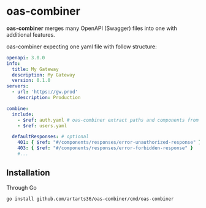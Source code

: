 # oas-combiner

**oas-combiner** merges many OpenAPI (Swagger) files into one with additional features.

oas-combiner expecting one yaml file with follow structure:
```yaml
openapi: 3.0.0
info:
  title: My Gateway
  description: My Gateway
  version: 0.1.0
servers:
  - url: 'https://gw.prod'
    description: Production

combine:
  include:
    - $ref: auth.yaml # oas-combiner extract paths and components from file
    - $ref: users.yaml

  defaultResponses: # optional
    401: { $ref: "#/components/responses/error-unauthorized-response" }
    403: { $ref: "#/components/responses/error-forbidden-response" }
    #...
```

## Installation

Through Go

```shell
go install github.com/artarts36/oas-combiner/cmd/oas-combiner
```
